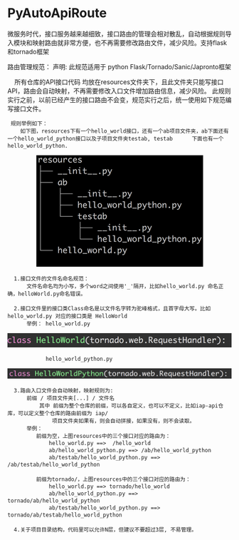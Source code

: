 # PyAutoApiRoute
微服务时代，接口服务越来越细致，接口路由的管理会相对散乱，自动根据规则导入模块和映射路由就非常方便，也不再需要修改路由文件，减少风险。支持flask和tornado框架


路由管理规范：
     声明:
        此规范适用于 python Flask/Tornado/Sanic/Japronto框架

     所有仓库的API接口代码 均放在resources文件夹下，且此文件夹只能写接口API，路由会自动映射，不再需要修改入口文件增加路由信息，减少风险。
     此规则实行之前，以前已经产生的接口路由不会变，规范实行之后，统一使用如下规范编写接口文件。
     
     规则举例如下：
        如下图，resources下有一个hello_world接口，还有一个ab项目文件夹，ab下面还有一个hello_world_python接口以及子项目文件夹testab, testab      下面也有一个hello_world_python.
<p align='center'>
<img src='picture/image1.png'>
</p>
                                            
      
      1.接口文件的文件名命名规范：
          文件名命名均为小写，多个word之间使用'_'隔开，比如hello_world.py 命名正确，helloWorld.py命名错误。

      2.接口文件里的接口类Class命名是以文件名字转为驼峰格式，且首字母大写。比如hello_world.py 对应的接口类是 HelloWorld
          举例： hello_world.py
<p align='center'>
<img src='picture/image2.png'>
</p>
                  
                hello_world_python.py
<p align='center'>
<img src='picture/image3.png'>
</p>
                  
                  

      3.路由入口文件会自动映射，映射规则为:
          前缀 / 项目文件夹[...] / 文件名
              其中 前缀为整个仓库的前缀，可以各自定义，也可以不定义，比如iap-api仓库，可以定义整个仓库的路由前缀为 iap/
                  项目文件夹如果有，则会自动拼接，如果没有，则不会读取。
          举例：
             前缀为空，上图resources中的三个接口对应的路由为：
                 hello_world.py ==>  /hello_world
                 ab/hello_world_python.py ==> /ab/hello_world_python
                 ab/testab/hello_world_python.py ==> /ab/testab/hello_world_python
 
             前缀为tornado/，上图resources中的三个接口对应的路由为：
                 hello_world.py ==> tornado/hello_world
                 ab/hello_world_python.py ==> tornado/ab/hello_world_python
                 ab/testab/hello_world_python.py ==> tornado/ab/testab/hello_world_python

      4.关于项目目录结构，代码里可以允许N层，但建议不要超过3层, 不易管理。
     


